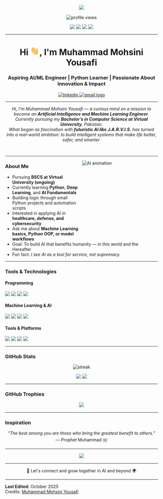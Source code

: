 <!--
**MuhammadMohsiniYousafi/MuhammadMohsiniYousafi** is a ✨ _special_ ✨ repository because its `README.md` (this file) appears on your GitHub profile.
-->

<p align="center">
  <img src="https://cdn.dribbble.com/users/1162077/screenshots/3848914/programmer.gif" height="200"/>
</p>

<p align="center"> 
  <img src="https://komarev.com/ghpvc/?username=MuhammadMohsiniYousafi&color=brightgreen" alt="profile views" />
</p>

<p align="center">
  <img src="https://img.shields.io/badge/Focus-Artificial%20Intelligence-blue" />
  <img src="https://img.shields.io/badge/Learning-Python%20%7C%20Deep%20Learning-success" />
  <img src="https://img.shields.io/badge/Lives-Pakistan-blueviolet" />
  <img src="https://img.shields.io/badge/Languages-English%20%26%20Urdu-brightgreen" />
</p>

<hr>

<h1 align="center">Hi <img src="https://raw.githubusercontent.com/ABSphreak/ABSphreak/master/gifs/Hi.gif" width="30px">, I'm Muhammad Mohsini Yousafi</h1>
<h3 align="center">Aspiring AI/ML Engineer | Python Learner | Passionate About Innovation & Impact</h3>

<p align="center">
  <a href="https://www.linkedin.com/in/your-linkedin-profile" target="blank">
    <img align="center" src="https://cdn.jsdelivr.net/gh/devicons/devicon/icons/linkedin/linkedin-original.svg" alt="linkedin" height="30" width="40" />
  </a>
  <a href="mailto:muhamadyousafie11@gmail.com">
     <img align="center" src="https://cdn.jsdelivr.net/gh/simple-icons/simple-icons/icons/gmail.svg" height="30" width="40" alt="gmail logo"/>
</a>
  </a>
</p>

---

<p align="center">
  <em>
    Hi, I'm Muhammad Mohsini Yousafi — a curious mind on a mission to become an <b>Artificial Intelligence and Machine Learning Engineer</b>. <br>
    Currently pursuing my <b>Bachelor’s in Computer Science at Virtual University</b>, Pakistan. <br>
    What began as fascination with <b>futuristic AI like J.A.R.V.I.S.</b> has turned into a real-world ambition: to build intelligent systems that make life better, safer, and smarter.
  </em>
</p>

<br>

---

<img align="right" width=250px height=250px alt="AI animation" src="https://media.giphy.com/media/SWoSkN6DxTszqIKEqv/giphy.gif" />

### About Me
- Pursuing **BSCS at Virtual University (ongoing)**
- Currently learning **Python**, **Deep Learning**, and **AI Fundamentals**
- Building logic through small Python projects and automation scripts
- Interested in applying AI in **healthcare, defense, and cybersecurity**
- Ask me about **Machine Learning basics, Python OOP, or model workflows**
- Goal: To build AI that benefits humanity — in this world and the Hereafter  
- Fun fact: *I see AI as a tool for service, not supremacy.*

---

### Tools & Technologies

#### Programming
<p align="left"> 
  <img src="https://img.shields.io/badge/Python-%233776AB.svg?logo=python&logoColor=white"/>
  <img src="https://img.shields.io/badge/NumPy-%23013243.svg?logo=numpy&logoColor=white"/>
  <img src="https://img.shields.io/badge/Pandas-%23150458.svg?logo=pandas&logoColor=white"/>
  <img src="https://img.shields.io/badge/Matplotlib-%23ffffff.svg?logo=plotly&logoColor=black"/>
</p>

#### Machine Learning & AI
<p align="left">
  <img src="https://img.shields.io/badge/Scikit--learn-F7931E.svg?logo=scikit-learn&logoColor=white"/>
  <img src="https://img.shields.io/badge/TensorFlow-%23FF6F00.svg?logo=tensorflow&logoColor=white"/>
  <img src="https://img.shields.io/badge/Keras-D00000.svg?logo=keras&logoColor=white"/>
  <img src="https://img.shields.io/badge/PyTorch-%23EE4C2C.svg?logo=pytorch&logoColor=white"/>
</p>

#### Tools & Platforms
<p align="left">
  <img src="https://img.shields.io/badge/GitHub-%23121011.svg?logo=github&logoColor=white"/>
  <img src="https://img.shields.io/badge/VS%20Code-0078d7.svg?logo=visual-studio-code&logoColor=white"/>
  <img src="https://img.shields.io/badge/Google%20Colab-F9AB00.svg?logo=googlecolab&logoColor=black"/>
  <img src="https://img.shields.io/badge/Jupyter-F37626.svg?logo=jupyter&logoColor=white"/>
</p>

---

### GitHub Stats
<p align="center">
  <img src="https://github-readme-streak-stats.herokuapp.com/?user=M2YTech&theme=algolia" alt="streak"/>
</p>

<p align="center">
  <img src="https://github-readme-stats.vercel.app/api?username=M2YTech&show_icons=true&theme=chartreuse-dark" width="410"/>
  <img src="https://github-readme-stats.vercel.app/api/top-langs/?username=M2YTech&layout=compact&theme=chartreuse-dark"/>
</p>

---

### GitHub Trophies
<p align="center">
  <img src="https://github-profile-trophy.vercel.app/?username=M2YTech&theme=algolia&no-bg=true" />
</p>

---

### Inspiration
<p align="center">
  <em>“The best among you are those who bring the greatest benefit to others.”</em>  
  <br>— Prophet Muhammad ﷺ
</p>

---

<p align="center">
  <img src="https://media.giphy.com/media/qgQUggAC3Pfv687qPC/giphy.gif" width="300" />
</p>

---

<p align="center">💬 Let's connect and grow together in AI and beyond 🌍</p>

---

**Last Edited:** October 2025  
Credits: [Muhammad Mohsini Yousafi](https://github.com/MuhammadMohsiniYousafi)
